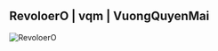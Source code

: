 ## RevoloerO | vqm | VuongQuyenMai
![RevoloerO](https://github-readme-stats.vercel.app/api/top-langs?username=RevoloerO&layout=compact&langs_count=8)

<!--
![Top Langs](https://github-readme-stats.vercel.app/api/top-langs/?username=anuraghazra&layout=compact)
**RevoloerO/RevoloerO** is a ✨ _special_ ✨ repository because its `README.md` (this file) appears on your GitHub profile.

Here are some ideas to get you started:

- 🔭 I’m currently working on ...
- 🌱 I’m currently learning ...
- 👯 I’m looking to collaborate on ...
- 🤔 I’m looking for help with ...
- 💬 Ask me about ...
- 📫 How to reach me: ...
- 😄 Pronouns: ...
- ⚡ Fun fact: ...
-->
